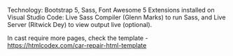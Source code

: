 Technology: Bootstrap 5, Sass, Font Awesome 5
Extensions installed on Visual Studio Code: Live Sass Compiler (Glenn Marks) to run Sass, and Live Server (Ritwick Dey) to view output live (optional).

In cast require more pages, check the template - https://htmlcodex.com/car-repair-html-template
